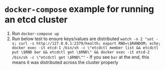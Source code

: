 # `docker-compose` example for running an etcd cluster

1. Run `docker-compose up`
2. Run below test to ensure keys/values are distributed
		```
		watch -n 2 "set -x; curl -s http://127.0.0.1:2379/health; export RND=\$RANDOM; echo; docker exec -it etcd-1 /bin/sh -c \"etcdctl member list && etcdctl put \$RND bar && etcdctl get \$RND\" && docker exec -it etcd-2 /bin/sh -c \"etcdctl get \$RND\""
		```
		- If you see `bar` at the end, this means it was distributed across the cluster properly